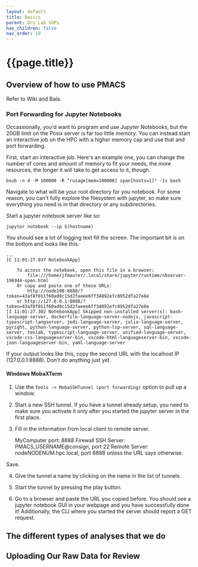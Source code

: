 ```yaml
---
layout: default
title: Basics
parent: Dry Lab SOPs
has_children: false
nav_order: 10
---
```

<!--Merge this page with intro to computation and Dry Lab SOP index-->
# {{page.title}}

## Overview of how to use PMACS

Refer to Wiki and Bala.

### Port Forwarding for Jupyter Notebooks

Occassionally, you'd want to program and use Jupyter Notebooks, but the 20GB limit on the Posix server is far too little memory. You can instead start an interactive job on the HPC with a higher memory cap and use that and port forwarding.

First, start an interactive job. Here's an example one, you can change the number of cores and amount of memory to fit your needs, the more resources, the longer it will take to get access to it, though.

`bsub -n 4 -M 100000 -R "rusage[mem=100000] span[hosts=1]" -Is bash`

Navigate to what will be your root directory for you notebook. For some reason, you can't fully explore the filesystem with jupyter, so make sure everything you need is in that directory or any subdirectories.

Start a jupyter notebook server like so:

`jupyter notebook --ip $(hostname)`

You should see a lot of logging text fill the screen. The important bit is on the bottom and looks like this:

    ...
    [C 11:01:27.037 NotebookApp]

        To access the notebook, open this file in a browser:
            file:///home/jfmaurer/.local/share/jupyter/runtime/nbserver-196944-open.html
        Or copy and paste one of these URLs:
            http://node198:8888/?token=43af8f011f60ad0c15d2faeee6ff34892efc8952dfa27e8e
        or http://127.0.0.1:8888/?token=43af8f011f60ad0c15d2faeee6ff34892efc8952dfa27e8e
    [I 11:01:27.302 NotebookApp] Skipped non-installed server(s): bash-language-server, dockerfile-language-server-nodejs, javascript-typescript-langserver, jedi-language-server, julia-language-server, pyright, python-language-server, python-lsp-server, sql-language-server, texlab, typescript-language-server, unified-language-server, vscode-css-languageserver-bin, vscode-html-languageserver-bin, vscode-json-languageserver-bin, yaml-language-server

If your output looks like this, copy the second URL with the localhost IP (127.0.0.1:8888). Don't do anything just yet.

#### Windows MobaXTerm

1) Use the `Tools -> MobaSSHTunnel (port forwarding)` option to pull up a window.

2) Start a new SSH tunnel.
If you have a tunnel already setup, you need to make sure you activate it only after you started the jupyter server in the first place.

3) Fill in the information from local client to remote server.

    MyComputer port: 8888
    Firewall
    SSH Server: PMACS_USERNAME@consign, port 22
    Remote Server: nodeNODENUM.hpc.local, port 8888 unless the URL says otherwise.

Save.

4) Give the tunnel a name by clicking on the name in the list of tunnels.

5) Start the tunnel by pressing the play button.

6) Go to a browser and paste the URL you copied before. You should see a jupyter notebook GUI in your webpage and you have successfully done it! Additionally, the CLI where you started the server should report a GET request.

## The different types of analyses that we do

## Uploading Our Raw Data for Review